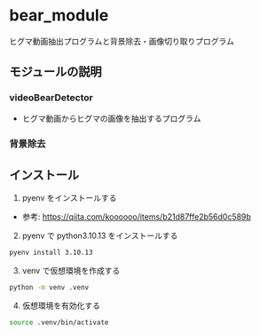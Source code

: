 # bear_module

ヒグマ動画抽出プログラムと背景除去・画像切り取りプログラム

## モジュールの説明

### videoBearDetector

- ヒグマ動画からヒグマの画像を抽出するプログラム

### 背景除去

## インストール

1. pyenv をインストールする

- 参考: https://qiita.com/koooooo/items/b21d87ffe2b56d0c589b

2. pyenv で python3.10.13 をインストールする

```bash
pyenv install 3.10.13
```

3. venv で仮想環境を作成する

```bash
python -m venv .venv
```

4. 仮想環境を有効化する

```bash
source .venv/bin/activate
```
